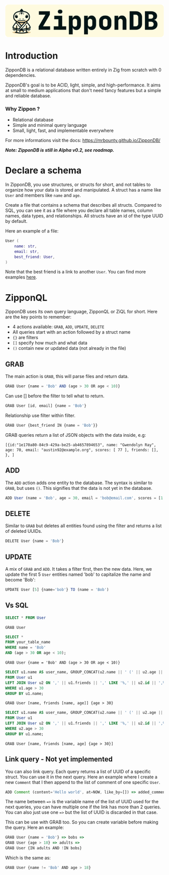 ![alt text](https://github.com/MrBounty/ZipponDB/blob/main/docs/images/banner.old.png)

# Introduction

ZipponDB is a relational database written entirely in Zig from scratch with 0 dependencies.

ZipponDB's goal is to be ACID, light, simple, and high-performance. It aims at small to medium applications that don't need fancy features but a simple and reliable database.

### Why Zippon ?

- Relational database 
- Simple and minimal query language
- Small, light, fast, and implementable everywhere

For more informations visit the docs: https://mrbounty.github.io/ZipponDB/

***Note: ZipponDB is still in Alpha v0.2, see roadmap.***

# Declare a schema

In ZipponDB, you use structures, or structs for short, and not tables to organize how your data is stored and manipulated. A struct has a name like `User` and members like `name` and `age`.

Create a file that contains a schema that describes all structs. Compared to SQL, you can see it as a file where you declare all table names, column names, data types, and relationships. All structs have an id of the type UUID by default.

Here an example of a file:
```lua
User (
    name: str,
    email: str,
    best_friend: User,
)
```

Note that the best friend is a link to another `User`. You can find more examples [here](https://github.com/MrBounty/ZipponDB/tree/main/schema).

# ZipponQL

ZipponDB uses its own query language, ZipponQL or ZiQL for short. Here are the key points to remember:
- 4 actions available: `GRAB`, `ADD`, `UPDATE`, `DELETE`
- All queries start with an action followed by a struct name
- `{}` are filters
- `[]` specify how much and what data
- `()` contain new or updated data (not already in the file)

## GRAB

The main action is `GRAB`, this will parse files and return data.  
```js
GRAB User {name = 'Bob' AND (age > 30 OR age < 10)}
```

Can use [] before the filter to tell what to return.  
```js
GRAB User [id, email] {name = 'Bob'}
```

Relationship use filter within filter.
```js
GRAB User {best_friend IN {name = 'Bob'}}
```

GRAB queries return a list of JSON objects with the data inside, e.g:
```
[{id:"1e170a80-84c9-429a-be25-ab4657894653", name: "Gwendolyn Ray", age: 70, email: "austin92@example.org", scores: [ 77 ], friends: [], }, ]
```

## ADD

The `ADD` action adds one entity to the database. The syntax is similar to `GRAB`, but uses `()`. This signifies that the data is not yet in the database.
```js
ADD User (name = 'Bob', age = 30, email = 'bob@email.com', scores = [1 100 44 82])
```

## DELETE

Similar to `GRAB` but deletes all entities found using the filter and returns a list of deleted UUIDs.
```js
DELETE User {name = 'Bob'}
```

## UPDATE

A mix of `GRAB` and `ADD`. It takes a filter first, then the new data.
Here, we update the first 5 `User` entities named 'bob' to capitalize the name and become 'Bob':
```js
UPDATE User [5] {name='bob'} TO (name = 'Bob')
```

## Vs SQL

```sql
SELECT * FROM User
```

```
GRAB User
```

```sql
SELECT *
FROM your_table_name
WHERE name = 'Bob'
AND (age > 30 OR age < 10);
```

```
GRAB User {name = 'Bob' AND (age > 30 OR age < 10)}
```

```sql
SELECT u1.name AS user_name, GROUP_CONCAT(u2.name || ' (' || u2.age || ')') AS friends_list
FROM User u1
LEFT JOIN User u2 ON ',' || u1.friends || ',' LIKE '%,' || u2.id || ',%'
WHERE u1.age > 30
GROUP BY u1.name;
```

```
GRAB User [name, friends [name, age]] {age > 30}
```

```sql
SELECT u1.name AS user_name, GROUP_CONCAT(u2.name || ' (' || u2.age || ')') AS friends_list
FROM User u1
LEFT JOIN User u2 ON ',' || u1.friends || ',' LIKE '%,' || u2.id || ',%'
WHERE u2.age > 30
GROUP BY u1.name;
```

```
GRAB User [name, friends [name, age] {age > 30}]
```

## Link query - Not yet implemented

You can also link query. Each query returns a list of UUID of a specific struct. You can use it in the next query.
Here an example where I create a new `Comment` that I then append to the list of comment of one specific `User`.
```js
ADD Comment (content='Hello world', at=NOW, like_by=[]) => added_comment => UPDATE User {id = '000'} TO (comments APPEND added_comment)
```

The name between `=>` is the variable name of the list of UUID used for the next queries, you can have multiple one if the link has more than 2 queries.
You can also just use one `=>` but the list of UUID is discarded in that case.

This can be use with GRAB too. So you can create variable before making the query. Here an example:
```js
GRAB User {name = 'Bob'} => bobs =>
GRAB User {age > 18} => adults =>
GRAB User {IN adults AND !IN bobs}
```

Which is the same as:
```js
GRAB User {name != 'Bob' AND age > 18}
```
